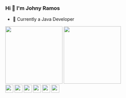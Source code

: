 ### Hi 👋 I'm Johny Ramos

- 🍵 Currently a Java Developer

<div>
  <a href="https://github.com/sapopk"></a>
  <img height="180em" src="https://github-readme-stats.vercel.app/api?username=johnyramos&layout=compact&show_icons=true&theme=nord" />
  <img height="180em" src="https://github-readme-stats.vercel.app/api/top-langs/?username=sapopk&layout=compact&repo=CoffeeDashboardStock&show_icons=true&theme=nord" />
  <!-- <img height="180em" src="https://github-readme-stats.vercel.app/api/pin/?username=sapopk&layout=compact&repo=CoffeeDashboardStock&show_icons=true&theme=nord" />
  <img height="180em" src="https://github-readme-stats.vercel.app/api/pin/?username=sapopk&layout=compact&repo=TU054---Web-Social-Media-for-Enterprise&show_icons=true&theme=nord" /> -->
</div>

<div>
  <img height="25em" src="https://img.shields.io/badge/JavaScript-323330?style=for-the-badge&logo=javascript&logoColor=F7DF1E"/>
  <img height="25em" src="https://img.shields.io/badge/Spring-6DB33F?style=for-the-badge&logo=spring&logoColor=white"/>
  <img height="25em" src="https://img.shields.io/badge/Spring_Boot-6DB33F?style=for-the-badge&logo=spring-boot&logoColor=white"/>
  <img height="25em" src="https://img.shields.io/badge/Node%20js-339933?style=for-the-badge&logo=nodedotjs&logoColor=white"/>
  <img height="25em" src="https://img.shields.io/badge/MySQL-005C84?style=for-the-badge&logo=mysql&logoColor=white"/>
  <img height="25em" src="https://img.shields.io/badge/Bootstrap-563D7C?style=for-the-badge&logo=bootstrap&logoColor=white"/>
</div>
